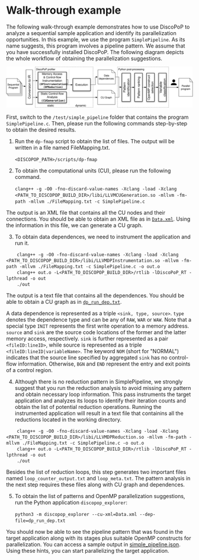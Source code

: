 <!-- 
 /*
 * This file is part of the DiscoPoP software (http://www.discopop.tu-darmstadt.de)
 *
 * Copyright (c) 2020, Technische Universitaet Darmstadt, Germany
 *
 * This software may be modified and distributed under the terms of
 * the 3-Clause BSD License. See the LICENSE file in the package base
 * directory for details.
 *
 */ 
 -->

# Walk-through example
The following walk-through example demonstrates how to use DiscoPoP to analyze a sequential sample application and identify its parallelization opportunities. In this example, we use the program `SimplePipeline`. As its name suggests, this program involves a pipeline pattern. We assume that you have successfully installed DiscoPoP. The following diagram depicts the whole workflow of obtaining the parallelization suggestions.

![DiscoPoP workflow diagram](img/DPWorkflow.svg)

First, switch to the `/test/simple_pipeline` folder that contains the program `SimplePipeline.c`. Then, please run the following commands step-by-step to obtain the desired results.

1) Run the `dp-fmap` script to obtain the list of files. The output will be written in a file named FileMapping.txt.

    `<DISCOPOP_PATH>/scripts/dp-fmap`

2) To obtain the computational units (CU), please run the following command.

    `clang++ -g -O0 -fno-discard-value-names -Xclang -load -Xclang <PATH_TO_DISCOPOP_BUILD_DIR>/libi/LLVMCUGeneration.so -mllvm -fm-path -mllvm ./FileMapping.txt -c SimplePipeline.c`

The output is an XML file that contains all the CU nodes and their connections. You should be able to obtain an XML file as in [`Data.xml`](/test/simple_pipeline/data/Data.xml). Using the information in this file, we can generate a CU graph.

3) To obtain data dependences, we need to instrument the application and run it. 
```
    clang++ -g -O0 -fno-discard-value-names -Xclang -load -Xclang <PATH_TO_DISCOPOP_BUILD_DIR>/libi/LLVMDPInstrumentation.so -mllvm -fm-path -mllvm ./FileMapping.txt -c SimplePipeline.c -o out.o
    clang++ out.o -L<PATH_TO_DISCOPOP_BUILD_DIR>/rtlib -lDiscoPoP_RT -lpthread -o out
    ./out
```
The output is a text file that contains all the dependences. You should be able to obtain a CU graph as in [`dp_run_dep.txt`](/test/simple_pipeline/data/dp_run_dep.txt).

A data dependence is represented as a triple `<sink, type, source>`. `type` denotes the dependence type and can be any of `RAW`, `WAR` or `WAW`. Note that a special type `INIT` represents the first write operation to a memory address. `source` and `sink` are the source code locations of the former and the latter memory access, respectively. `sink` is further represented as a pair `<fileID:lineID>`, while source is represented as a triple `<fileID:lineID|variableName>`. The keyword `NOM` (short for "NORMAL") indicates that the source line specified by aggregated `sink` has no control-flow information. Otherwise, `BGN` and `END` represent the entry and exit points of a control region.

4) Although there is no reduction pattern in SimplePipeline, we strongly suggest that you run the reduction analysis to avoid missing any pattern and obtain necessary loop information. This pass instruments the target application and analyzes its loops to identify their iteration counts and obtain the list of potential reduction operations. Running the instrumented application will result in a text file that containins all the reductions located in the working directory.
```
    clang++ -g -O0 -fno-discard-value-names -Xclang -load -Xclang <PATH_TO_DISCOPOP_BUILD_DIR>/libi/LLVMDPReduction.so -mllvm -fm-path -mllvm ./FileMapping.txt -c SimplePipeline.c -o out.o
    clang++ out.o -L<PATH_TO_DISCOPOP_BUILD_DIR>/rtlib -lDiscoPoP_RT -lpthread -o out
    ./out
```
Besides the list of reduction loops, this step generates two important files named `loop_counter_output.txt` and `loop_meta.txt`. The pattern analysis in the next step requires these files along with CU graph and dependences.

5) To obtain the list of patterns and OpenMP parallelization suggestions, run the Python application `discopop_explorer`:

    `python3 -m discopop_explorer --cu-xml=Data.xml --dep-file=dp_run_dep.txt`

You should now be able to see the pipeline pattern that was found in the target application along with its stages plus suitable OpenMP constructs for parallelization. You can access a sample output in [simple_pipeline.json](/test/simple_pipeline.json). Using these hints, you can start parallelizing the target application.
